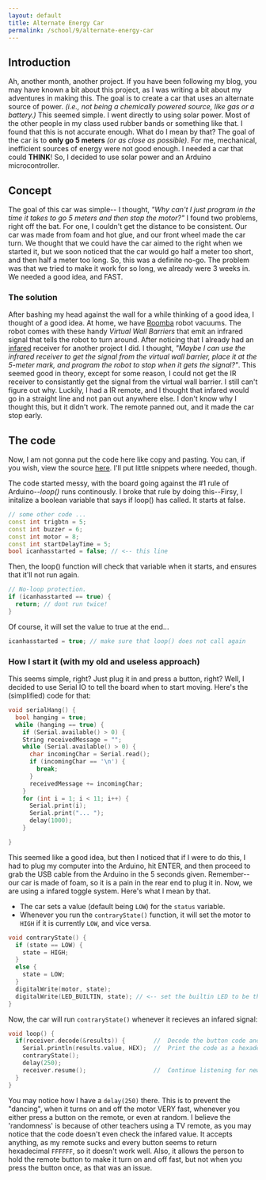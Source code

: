 ```yaml
---
layout: default
title: Alternate Energy Car
permalink: /school/9/alternate-energy-car
---
```


## Introduction
Ah, another month, another project.  If you have been following my blog, you may have known a bit about this project, 
as I was writing a bit about my adventures in making this.  The goal is to create a car that uses an alternate source
of power. *(i.e., not being a chemically powered source, like gas or a battery.)*  This seemed simple.  I went directly
to using solar power.  Most of the other people in my class used rubber bands or something like that.  I found that this
is not accurate enough.  What do I mean by that?  The goal of the car is to **only go 5 meters** *(or as close as possible)*.
For me, mechanical, inefficient sources of energy were not good enough.  I needed a car that could **THINK**!  So, I decided
to use solar power and an Arduino microcontroller.

## Concept
The goal of this car was simple-- I thought, *"Why can't I just program in the time it takes to go 5 meters and then stop the motor?"*
I found two problems, right off the bat.  For one, I couldn't get the distance to be consistent.  Our car was made from foam and hot
glue, and our front wheel made the car turn.  We thought that we could have the car aimed to the right when we started it, but we soon
noticed that the car would go half a meter too short, and then half a meter too long.  So, this was a definite no-go.  The problem was 
that we tried to make it work for so long, we already were 3 weeks in.  We needed a good idea, and FAST.  

### The solution
After bashing my head against the wall for a while thinking of a good idea, I thought of a good idea.  At home, we have [Roomba](https://irobot.com)
robot vacuums.  The robot comes with these handy *Virtual Wall Barriers* that emit an infrared signal that tells the robot to 
turn around.  After noticing that I already had an [infared](https://en.wikipedia.org/wiki/Infrared) receiver for another project I
did.  I thought, *"Maybe I can use the infrared receiver to get the signal from the virtual wall barrier, place it at the 5-meter mark,
and program the robot to stop when it gets the signal?"*.  This seemed good in theory, except for some reason, I could not get the
IR receiver to consistantly get the signal from the virtual wall barrier.  I still can't figure out why.  Luckily, I had a IR remote,
and I thought that infared would go in a straight line and not pan out anywhere else.  I don't know why I thought this, but it didn't work.
The remote panned out, and it made the car stop early.

## The code
Now, I am not gonna put the code here like copy and pasting.  You can, if you wish, view the source [here](#oops).  I'll put little snippets where needed, though.
<!-- note: for arduino code, use c++ syntax highlighting. -->

The code started messy, with the board going against the #1 rule of Arduino--*loop()* runs continously.  I broke that rule by doing this--Firsy, I initalize a boolean variable that says if loop() has called.  It starts at false.
```c++
// some other code ...
const int trigbtn = 5;
const int buzzer = 6;
const int motor = 8;
const int startDelayTime = 5;
bool icanhasstarted = false; // <-- this line
```
Then, the loop() function will check that variable when it starts, and ensures that it'll not run again.
```c++
// No-loop protection.
if (icanhasstarted == true) {
  return; // dont run twice!
}
```
Of course, it will set the value to true at the end...
```c++
icanhasstarted = true; // make sure that loop() does not call again
```
### How I start it (with my old and useless approach)
This seems simple, right?  Just plug it in and press a button, right?  Well, I decided to use Serial IO to tell the board when to start moving.  Here's the (simplified) code for that:
```c++
void serialHang() {
  bool hanging = true;
  while (hanging == true) {
    if (Serial.available() > 0) {
    String receivedMessage = "";
    while (Serial.available() > 0) {
      char incomingChar = Serial.read();
      if (incomingChar == '\n') {
        break; 
      }
      receivedMessage += incomingChar; 
    }
    for (int i = 1; i < 11; i++) {
      Serial.print(i);
      Serial.print("... ");
      delay(1000);
    }

}
```
This seemed like a good idea, but then I noticed that if I were to do this, I had to plug my computer into the Arduino, hit ENTER, and then proceed to grab the USB cable from the Arduino in the 5 seconds given.  Remember--our car is made of foam, so it is a pain in the rear end to plug it in.  Now, we are using a infared toggle system.  Here's what I mean by that.

* The car sets a value (default being `LOW`) for the `status` variable.
* Whenever you run the `contraryState()` function, it will set the motor to `HIGH` if it is currently `LOW`, and vice versa.

```c++
void contraryState() {
  if (state == LOW) {
    state = HIGH;
  }
  else {
    state = LOW;
  }
  digitalWrite(motor, state);
  digitalWrite(LED_BUILTIN, state); // <-- set the builtin LED to be the same value as the motor.  Very useful for debugging.
}
```

Now, the car will run `contraryState()` whenever it recieves an infared signal:

```c++
void loop() {
  if(receiver.decode(&results)) {        //  Decode the button code and put it in "results" variable
    Serial.println(results.value, HEX);  //  Print the code as a hexadecimal value
    contraryState();
    delay(250);
    receiver.resume();                   //  Continue listening for new signals
  }
}
```
You may notice how I have a `delay(250)` there.  This is to prevent the "dancing", when it turns on and off the motor VERY fast, whenever you either press a button on the remote, or even at random.  I believe the 'randomness' is because of other teachers using a TV remote, as you may notice that the code doesn't even check the infared value.  It accepts anything, as my remote sucks and every button seems to return hexadecimal `FFFFFF`, so it doesn't work well.  Also, it allows the person to hold the remote button to make it turn on and off fast, but not when you press the button once, as that was an issue.

